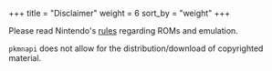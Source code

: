+++
title = "Disclaimer"
weight = 6
sort_by = "weight"
+++

Please read Nintendo's <a href="http://www.nintendo.com/corp/legal.jsp" target="_blank">rules</a> regarding ROMs and emulation.

`pkmnapi` does not allow for the distribution/download of copyrighted material.
